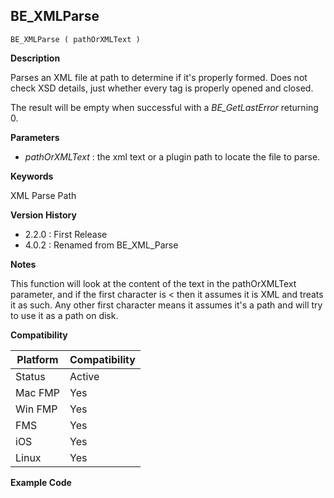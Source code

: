 ## BE_XMLParse

    BE_XMLParse ( pathOrXMLText )

**Description**  

Parses an XML file at path to determine if it's properly formed. Does not check XSD details, just whether every tag is properly opened and closed.

The result will be empty when successful with a *BE_GetLastError* returning 0.

**Parameters**

* *pathOrXMLText* : the xml text or a plugin path to locate the file to parse.

**Keywords**  

XML Parse Path

**Version History**

* 2.2.0 : First Release
* 4.0.2 : Renamed from BE_XML_Parse

**Notes**

This function will look at the content of the text in the pathOrXMLText parameter, and if the first character is < then it assumes it is XML and treats it as such.  Any other first character means it assumes it's a path and will try to use it as a path on disk.

**Compatibility** 

| Platform | Compatibility |
|-----------|-----------|
| Status | Active |  
| Mac FMP | Yes  |  
| Win FMP | Yes  |  
| FMS | Yes  |  
| iOS | Yes  |  
| Linux | Yes  |  

**Example Code**
